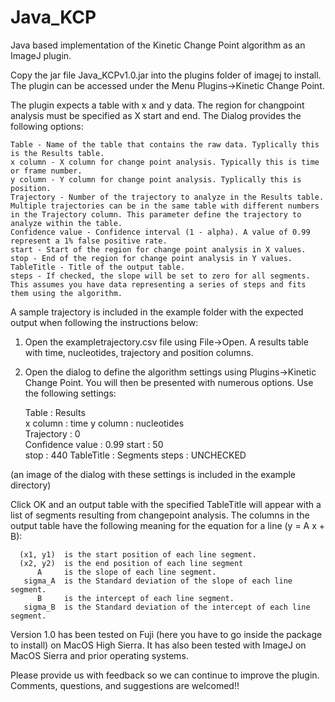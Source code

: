 # Java_KCP
Java based implementation of the Kinetic Change Point algorithm as an ImageJ plugin.

Copy the jar file Java_KCPv1.0.jar into the plugins folder of imagej to install. The plugin can be accessed under the Menu Plugins->Kinetic Change Point. 

The plugin expects a table with x and y data. The region for changpoint analysis must be specified as X start and end. The Dialog provides the following options:

    Table - Name of the table that contains the raw data. Typlically this is the Results table.
    x column - X column for change point analysis. Typically this is time or frame number.
    y column - Y column for change point analysis. Typlically this is position.  
    Trajectory - Number of the trajectory to analyze in the Results table. Multiple trajectories can be in the same table with different numbers in the Trajectory column. This parameter define the trajectory to analyze within the table. 
    Confidence value - Confidence interval (1 - alpha). A value of 0.99 represent a 1% false positive rate.  
    start - Start of the region for change point analysis in X values.              
    stop - End of the region for change point analysis in Y values.                          
    TableTitle - Title of the output table. 
    steps - If checked, the slope will be set to zero for all segments. This assumes you have data representing a series of steps and fits them using the algorithm.

A sample trajectory is included in the example folder with the expected output when following the instructions below:

1. Open the exampletrajectory.csv file using File->Open. A results table with time, nucleotides, trajectory and position columns.

2. Open the dialog to define the algorithm settings using Plugins->Kinetic Change Point. You will then be presented with numerous options. Use the following settings:

    Table            :   Results   
    x column         :   time 
    y column         :   nucleotides  
    Trajectory       :   0  
    Confidence value :   0.99
    start            :   50     
    stop             :   440
    TableTitle       :   Segments
    steps            :   UNCHECKED

(an image of the dialog with these settings is included in the example directory)

Click OK and an output table with the specified TableTitle will appear with a list of segments resulting from changepoint analysis. The columns in the output table have the following meaning for the equation for a line (y = A x + B):

      (x1, y1)  is the start position of each line segment.
      (x2, y2)  is the end position of each line segment
          A     is the slope of each line segment.
       sigma_A  is the Standard deviation of the slope of each line segment.
          B     is the intercept of each line segment.
       sigma_B  is the Standard deviation of the intercept of each line segment.

Version 1.0 has been tested on Fuji (here you have to go inside the package to install) on MacOS High Sierra. It has also been tested with ImageJ on MacOS Sierra and prior operating systems. 

Please provide us with feedback so we can continue to improve the plugin. Comments, questions, and suggestions are welcomed!!
